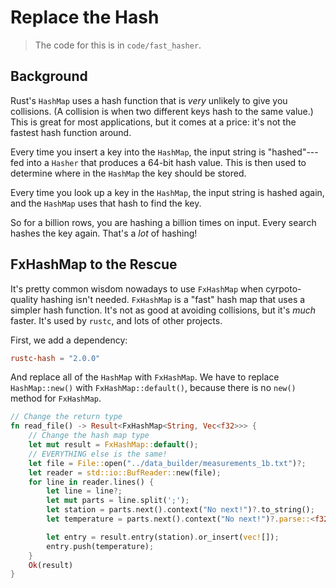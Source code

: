 # Replace the Hash

> The code for this is in `code/fast_hasher`.

## Background

Rust's `HashMap` uses a hash function that is *very* unlikely to give you collisions. (A collision is when two
different keys hash to the same value.) This is great for most applications, but it comes at a price: it's not
the fastest hash function around.

Every time you insert a key into the `HashMap`, the input string is "hashed"---fed into a `Hasher` that
produces a 64-bit hash value. This is then used to determine where in the `HashMap` the key should be stored.

Every time you look up a key in the `HashMap`, the input string is hashed again, and the `HashMap` uses that
hash to find the key.

So for a billion rows, you are hashing a billion times on input. Every search hashes the key again. That's a *lot*
of hashing!

## FxHashMap to the Rescue

It's pretty common wisdom nowadays to use `FxHashMap` when cyrpoto-quality hashing isn't needed. `FxHashMap` is
a "fast" hash map that uses a simpler hash function. It's not as good at avoiding collisions, but it's *much*
faster. It's used by `rustc`, and lots of other projects.

First, we add a dependency:

```toml
rustc-hash = "2.0.0"
```

And replace all of the `HashMap` with `FxHashMap`. We have to replace `HashMap::new()` with `FxHashMap::default()`,
because there is no `new()` method for `FxHashMap`.

```rust
// Change the return type
fn read_file() -> Result<FxHashMap<String, Vec<f32>>> {
    // Change the hash map type
    let mut result = FxHashMap::default();
    // EVERYTHING else is the same!
    let file = File::open("../data_builder/measurements_1b.txt")?;
    let reader = std::io::BufReader::new(file);
    for line in reader.lines() {
        let line = line?;
        let mut parts = line.split(';');
        let station = parts.next().context("No next!")?.to_string();
        let temperature = parts.next().context("No next!")?.parse::<f32>()?;

        let entry = result.entry(station).or_insert(vec![]);
        entry.push(temperature);
    }
    Ok(result)
}
```
